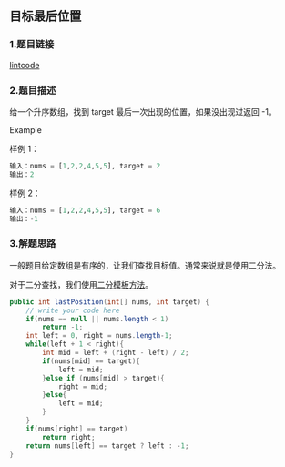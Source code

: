 ## 目标最后位置
### 1.题目链接
[lintcode](https://www.lintcode.com/problem/458/)

### 2.题目描述

给一个升序数组，找到 target 最后一次出现的位置，如果没出现过返回 -1。

Example

样例 1：

```sql
输入：nums = [1,2,2,4,5,5], target = 2
输出：2
```

样例 2：

```sql
输入：nums = [1,2,2,4,5,5], target = 6
输出：-1
```

### 3.解题思路

一般题目给定数组是有序的，让我们查找目标值。通常来说就是使用二分法。

对于二分查找，我们使用[二分模板方法](https://github.com/chengruru/DataWarehouse/blob/main/notes/%E7%AE%97%E6%B3%95/%E4%BA%8C%E5%88%86%E6%B3%95%E6%A8%A1%E6%9D%BF.md)。

```java
public int lastPosition(int[] nums, int target) {
    // write your code here
    if(nums == null || nums.length < 1)
        return -1;
    int left = 0, right = nums.length-1;
    while(left + 1 < right){
        int mid = left + (right - left) / 2;
        if(nums[mid] == target){
            left = mid;
        }else if (nums[mid] > target){
            right = mid;
        }else{
            left = mid;
        }
    }
    if(nums[right] == target)
        return right;
    return nums[left] == target ? left : -1;
}
```
